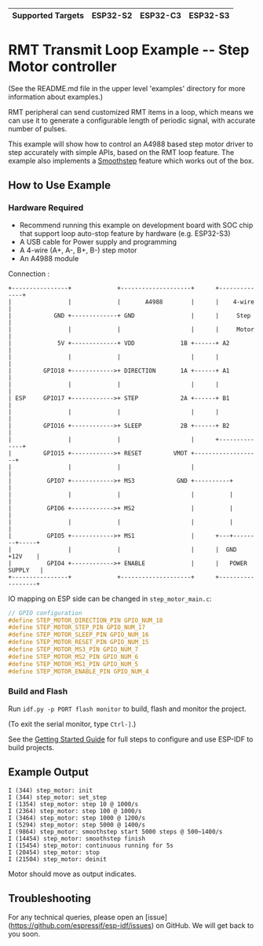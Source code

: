 | Supported Targets | ESP32-S2 | ESP32-C3 | ESP32-S3 |
| ----------------- | -------- | -------- | -------- |

# RMT Transmit Loop Example -- Step Motor controller

(See the README.md file in the upper level 'examples' directory for more information about examples.)

RMT peripheral can send customized RMT items in a loop, which means we can use it to generate a configurable length of periodic signal, with accurate number of pulses.

This example will show how to control an A4988 based step motor driver to step accurately with simple APIs, based on the RMT loop feature. The example also implements a [Smoothstep](https://en.wikipedia.org/wiki/Smoothstep) feature which works out of the box.

## How to Use Example

### Hardware Required

* Recommend running this example on development board with SOC chip that support loop auto-stop feature by hardware (e.g. ESP32-S3)
* A USB cable for Power supply and programming
* A 4-wire (A+, A-, B+, B-) step motor
* An A4988 module

Connection :

```
+----------------+             +--------------------+      +--------------+
|                |             |       A4988        |      |    4-wire    |
|            GND +-------------+ GND                |      |     Step     |
|                |             |                    |      |     Motor    |
|             5V +-------------+ VDD             1B +------+ A2           |
|                |             |                    |      |              |
|         GPIO18 +------------>+ DIRECTION       1A +------+ A1           |
|                |             |                    |      |              |
| ESP     GPIO17 +------------>+ STEP            2A +------+ B1           |
|                |             |                    |      |              |
|         GPIO16 +------------>+ SLEEP           2B +------+ B2           |
|                |             |                    |      +--------------+
|         GPIO15 +------------>+ RESET         VMOT +-------------------+
|                |             |                    |                   |
|          GPIO7 +------------>+ MS3            GND +----------+        |
|                |             |                    |          |        |
|          GPIO6 +------------>+ MS2                |          |        |
|                |             |                    |          |        |
|          GPIO5 +------------>+ MS1                |      +---+--------+-----+
|                |             |                    |      |  GND     +12V    |
|          GPIO4 +------------>+ ENABLE             |      |   POWER SUPPLY   |
+----------------+             +--------------------+      +------------------+

```

IO mapping on ESP side can be changed in `step_motor_main.c`:

```c
// GPIO configuration
#define STEP_MOTOR_DIRECTION_PIN GPIO_NUM_18
#define STEP_MOTOR_STEP_PIN GPIO_NUM_17
#define STEP_MOTOR_SLEEP_PIN GPIO_NUM_16
#define STEP_MOTOR_RESET_PIN GPIO_NUM_15
#define STEP_MOTOR_MS3_PIN GPIO_NUM_7
#define STEP_MOTOR_MS2_PIN GPIO_NUM_6
#define STEP_MOTOR_MS1_PIN GPIO_NUM_5
#define STEP_MOTOR_ENABLE_PIN GPIO_NUM_4
```

### Build and Flash

Run `idf.py -p PORT flash monitor` to build, flash and monitor the project.

(To exit the serial monitor, type ``Ctrl-]``.)

See the [Getting Started Guide](https://docs.espressif.com/projects/esp-idf/en/latest/get-started/index.html) for full steps to configure and use ESP-IDF to build projects.


## Example Output

```
I (344) step_motor: init
I (344) step_motor: set_step
I (1354) step_motor: step 10 @ 1000/s
I (2364) step_motor: step 100 @ 1000/s
I (3464) step_motor: step 1000 @ 1200/s
I (5294) step_motor: step 5000 @ 1400/s
I (9864) step_motor: smoothstep start 5000 steps @ 500~1400/s
I (14454) step_motor: smoothstep finish
I (15454) step_motor: continuous running for 5s
I (20454) step_motor: stop
I (21504) step_motor: deinit
```

Motor should move as output indicates.

## Troubleshooting

For any technical queries, please open an [issue] (https://github.com/espressif/esp-idf/issues) on GitHub. We will get back to you soon.
